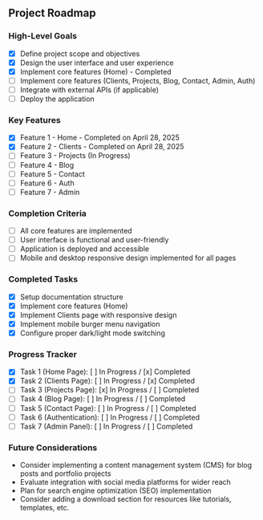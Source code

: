 ## Project Roadmap

### High-Level Goals
- [x] Define project scope and objectives
- [x] Design the user interface and user experience
- [x] Implement core features (Home) - Completed
- [ ] Implement core features (Clients, Projects, Blog, Contact, Admin, Auth)
- [ ] Integrate with external APIs (if applicable)
- [ ] Deploy the application

### Key Features
- [x] Feature 1 - Home - Completed on April 28, 2025
- [x] Feature 2 - Clients - Completed on April 28, 2025
- [ ] Feature 3 - Projects (In Progress)
- [ ] Feature 4 - Blog
- [ ] Feature 5 - Contact
- [ ] Feature 6 - Auth
- [ ] Feature 7 - Admin

### Completion Criteria
- [ ] All core features are implemented
- [ ] User interface is functional and user-friendly
- [ ] Application is deployed and accessible
- [ ] Mobile and desktop responsive design implemented for all pages

### Completed Tasks
- [x] Setup documentation structure
- [x] Implement core features (Home)
- [x] Implement Clients page with responsive design
- [x] Implement mobile burger menu navigation
- [x] Configure proper dark/light mode switching

### Progress Tracker
- [x] Task 1 (Home Page): [ ] In Progress / [x] Completed
- [x] Task 2 (Clients Page): [ ] In Progress / [x] Completed
- [ ] Task 3 (Projects Page): [x] In Progress / [ ] Completed
- [ ] Task 4 (Blog Page): [ ] In Progress / [ ] Completed
- [ ] Task 5 (Contact Page): [ ] In Progress / [ ] Completed
- [ ] Task 6 (Authentication): [ ] In Progress / [ ] Completed
- [ ] Task 7 (Admin Panel): [ ] In Progress / [ ] Completed

### Future Considerations
- Consider implementing a content management system (CMS) for blog posts and portfolio projects
- Evaluate integration with social media platforms for wider reach
- Plan for search engine optimization (SEO) implementation
- Consider adding a download section for resources like tutorials, templates, etc.